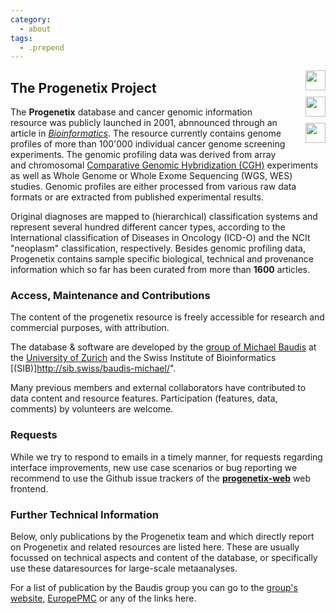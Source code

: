 ```yaml
---
category:
  - about
tags:
  - .prepend
---
```


<div style="display: block; width: 60px; clear: both; float: right;">

<a href="https://europepmc.org/search?query=Progenetix" taget="_BLANK">
<img class="textButton" style="width: 32px; height: auto; padding: 0px; margin-bottom: 10px; float: right;" src="http://progenetix.org/p/EuropePMC_64x64.png" />
</a>


<a href="https://scholar.google.com/scholar?hl=en&num=50&as_sdt=0%2C5&as_ylo=2001&q=%2BProgenetix+cancer+-progenetic" taget="_BLANK">
<img class="textButton" style="width: 32px; height: auto; padding: 0px; margin-bottom: 10px; float: right;" src="http://progenetix.org/p/gscholar_64x64.png" />
</a>


<a href="https://ncbi.nlm.nih.gov/pubmed/?term=Progenetix+NOT+progenetic" taget="_BLANK">
<img class="textButton" style="width: 32px; height: auto; padding: 0px; margin-bottom: 10px; float: right;" src="http://progenetix.org/p/pubmed_logo_64x64.png" />
</a>

</div>

## The Progenetix Project

The __Progenetix__ database and cancer genomic information resource was publicly launched in 2001, abnnounced through an article in [_Bioinformatics_](https://academic.oup.com/bioinformatics/article/17/12/1228/225653). The resource currently contains genome profiles of more than 100'000 individual cancer genome screening experiments. The genomic profiling data was derived from array and chromosomal [Comparative Genomic Hybridization (CGH)](https://en.wikipedia.org/wiki/Comparative_genomic_hybridization) experiments as well as Whole Genome or Whole Exome Sequencing (WGS, WES) studies. Genomic profiles are either processed from various raw data formats or are extracted from published experimental results.

Original diagnoses are mapped to (hierarchical) classification systems and represent several hundred different cancer types, according to the International classification of Diseases in Oncology (ICD-O) and the NCIt &quot;neoplasm&quot; classification, respectively. Besides genomic profiling data, Progenetix contains sample specific biological, technical and provenance information which so far has been curated from more than **1600** articles.

### Access, Maintenance and Contributions

The content of the progenetix resource is freely accessible for research and commercial purposes, with attribution.

The database &amp; software are developed by the [group of Michael Baudis](https://info.baudisgroup.org) at the [University of Zurich](https://www.mls.uzh.ch/en/research/baudis/) and the Swiss Institute of Bioinformatics [(SIB)]http://sib.swiss/baudis-michael/".

Many previous members and external collaborators have contributed to data content and resource features. Participation (features, data, comments) by volunteers are welcome.

### Requests

While we try to respond to emails in a timely manner, for requests regarding interface improvements, new use case scenarios or bug reporting we recommend
        to use the Github issue trackers of the [**progenetix-web**](https://github.com/progenetix/progenetix-next/issues)  web frontend.

### Further Technical Information

Below, only publications by the Progenetix team and which directly report on Progenetix and related resources are listed here. These are usually focussed on technical aspects and content of the database, or specifically use these dataresources for large-scale metaanalyses.

For a list of publication by the Baudis group you can go to the [group's website](https://info.baudisgroup.org/categories/publications.html),  [EuropePMC](https://europepmc.org/search?query=0000-0002-9903-4248) or any of the links here.
